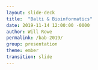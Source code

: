 ```yaml
---
layout: slide-deck
title:  "Balti & Bioinformatics"
date: 2019-11-14 12:00:00 -0000
author: Will Rowe
permalink: /bab-2019/
group: presentation
theme: ember
transition: slide
---
```


<script type="text/template">

#### Nov 2019

***

# GROOT & the WASP
### WebAssembly Ports For Lightweight & Accessible Bioinformatics Apps

***

<br/>slides: [willrowe.net/bab-2019](https://willrowe.net/bab-2019) | twitter: [wil_rowe](https://twitter.com/wil_rowe)

----

What is WebAssembly?

----

"WebAssembly (abbreviated Wasm) is a binary instruction format for a stack-based virtual machine."

<br/>
<div align="right">
<i>webassembly.org<i/>
<div/>

---

WebAssembly is a way to take code in **any programming language** and run it **in a web browser**

---

* Efficient and fast
  * WebAssembly aims to execute at native speed

* Safe
  * memory-safe, sandboxed execution environment
  * enforce the same-origin and permissions security policies of the browser

* Open and debuggable
  * designed to be pretty-printed in a textual format for debugging, testing, experimenting, optimizing, learning, teaching, and writing programs by hand

* Part of the open web platform
  * designed to maintain the versionless, feature-tested, and backwards-compatible nature of the web
  * modules will be able to call into and out of the JavaScript context and access browser functionality through the same Web APIs accessible from JavaScript

----

Why use WebAssembly for bioinformatics?

----

* accessibility
  * an alternative to the command line

* privacy
  * you don't have to upload your sequencing data anywhere

* portability
  * runs in any (big four) browser

* maintainability
  * don't need multiple codebases (one for web, one for CLI)
  * no web server requirements (API, server etc.)

---

### Some examples

***

* Luiz Irber has a great [blog post](https://blog.luizirber.org/2018/08/27/sourmash-wasm/) on porting [sourmash](https://github.com/dib-lab/sourmash) to Wasm

* [Chromatic](https://www.ncbi.nlm.nih.gov/pmc/articles/PMC5987889/) is a web app for visual inspection of genomic variation

* a company called Invitae made a [seqtk](https://github.com/lh3/seqtk) port and wrote a [blog post](https://www.smashingmagazine.com/2019/04/webassembly-speed-web-app/)

---

<img src="https://cloud.netlifyusercontent.com/assets/344dbf88-fdf9-42bb-adb4-46f01eedd629/41d4b2ef-fa85-4a1f-ba23-f4abbbf44ac4/webassembly-speed-web-app6.png" width="80%">

> Invitae ported seqtk to Wasm to improve upon their javascript FASTQ parser ([source](https://www.smashingmagazine.com/2019/04/webassembly-speed-web-app/))

---

<blockquote class="twitter-tweet"><p lang="en" dir="ltr">Catch our <a href="https://twitter.com/hashtag/Ensembl2020?src=hash&amp;ref_src=twsrc%5Etfw">#Ensembl2020</a> poster at <a href="https://twitter.com/hashtag/VizBi?src=hash&amp;ref_src=twsrc%5Etfw">#VizBi</a> to see the technologies we&#39;ll be using to power our new site, and chat with the developers and designers.<a href="https://t.co/Tv2G8gxcms">https://t.co/Tv2G8gxcms</a> <a href="https://t.co/ihIqfM8WK6">pic.twitter.com/ihIqfM8WK6</a></p>&mdash; Ensembl (@ensembl) <a href="https://twitter.com/ensembl/status/1106140169575514113?ref_src=twsrc%5Etfw">March 14, 2019</a></blockquote> 

----

How....

----

![](https://www.sitepen.com/blog/wp-content/uploads/2018/12/go_blog3.png)

> source: [sitepen](https://www.sitepen.com/blog/compiling-go-to-webassembly/)

----

program:

```go
package main
 
import "fmt"
 
func main() {
    fmt.Println("Hello, World!")
}
```

compile:

```bash
GOOS=js GOARCH=wasm go build -o main.wasm
```

----

<section data-background-image="{{site.url}}/_slides/slide-data/melb-2018/comic-strip-2.png" data-background-size="contain" background-repeat="no-repeat"><h2></h2></section>

----

***

### Indexed variation graphs: [indexing]()

***

* A gene database is clustered, then converted to variation graphs

* Graph traversals are windowed and decomposed to k-mer sets

* A [MinHash sketch]() is kept for each window of a graph traversal

![groot-figure-1a]({{site.url}}/_slides/slide-data/iror/figure-1a.png)

> [Rowe, WPM et al. Indexed variation graphs for efficient and accurate resistome profiling. Bioinformatics 2018](https://doi.org/10.1093/bioinformatics/bty387)

---

***

### Indexed variation graphs: [seeding]()

***

* Query reads are quality checked, trimmed and sketched (KMV MinHash)

* The read sketch is queried against the index using additional [Locality Sensitive Hashing]()

* Seeds are determined using ranked [Jaccard Similarity]() estimates

![groot-figure-1b]({{site.url}}/_slides/slide-data/iror/figure-1b.png)

---

***

### Indexed variation graphs: [aligning]()

***

* Assumption: majority of reads do not contain novel SNPs or errors

* Hierarchical local alignment
 - exact match > shuffled seed > gapped-end alignment

* Score traversal to classify an alignment (unique, perfect etc.)

![groot-figure-1c]({{site.url}}/_slides/slide-data/iror/figure-1c.png)

----

### Difficulties

***

* kept running into memory limitations
  * index loading
  * restricted to <1GB FASTQs

* couldn't expose all functionality

* more JavaScript than I would like

* breaking changes from Go
  * Wasm still experimental

----

<iframe src="https://giphy.com/embed/7UL2HdkAtRH8Y" width="960" height="402" frameBorder="0" class="giphy-embed" allowFullScreen></iframe>

----

### Fixes

***

* improved memory usage
  * swapped index serialisation (messagepack -> protobuf)
  * found embarassing concurrency bugs (mem bound go routines -> workerpool)

* changed algorithms
  * containment search (allows longer + variable read lengths)
  * approximate weighting of graphs, based on sketch containment
  * replaced exact alignment with expectation maximization

* more JavaScript than I would like
  * sucked it up

* breaking changes from Go
  * Wasm still experimental

----

<iframe src="https://giphy.com/embed/J6VR03Q4GRO12" width="960" height="398" frameBorder="0" class="giphy-embed" allowFullScreen></iframe>

----

<img src="https://raw.githubusercontent.com/will-rowe/baby-groot/master/misc/baby-groot-logo.png" width="30%">

[G]()raphing [R]()esistance [O]()ut [O]()f me[T]()agenomes

& the [W]()eb[AS]()sembly [P]()ort

> [github.com/will-rowe/groot](https://github.com/will-rowe/baby-groot) | [willrowe.net/baby-groot](https://willrowe.net/baby-groot)

----

All good?

----

### Conclusions so far

***

* not all software suited to Wasm

* Wasm side of things is easier than the JavaScript

* currently restricted to single threads
  * multi thread support coming?

* restrictive memory limits (for Go)

* Go's support is still experimental, so there may be breaking changes yet to come

</script>

</script>
<section>
    <pre><code data-trim data-noescape>
    </code></pre>
</section>

